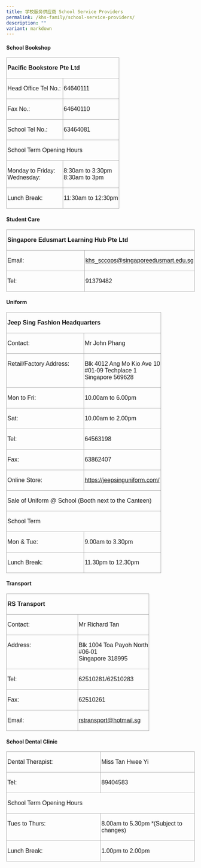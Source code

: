 ```yaml
---
title: 学校服务供应商 School Service Providers
permalink: /khs-family/school-service-providers/
description: ""
variant: markdown
---
```

####  School Bookshop

<table style="width:100.0%;border-collapse:collapse;border:none;mso-border-alt:solid #AAAAAA .75pt;
 mso-yfti-tbllook:1184;mso-padding-alt:0cm 0cm 0cm 0cm" width="100%" cellpadding="0" cellspacing="0" border="1" class="MsoNormalTable"><tbody><tr style="mso-yfti-irow:0;mso-yfti-firstrow:yes"><td style="width:100.0%;border:solid #AAAAAA 1.0pt;
  mso-border-alt:solid #AAAAAA .75pt;padding:1.5pt 1.5pt 1.5pt 1.5pt" valign="top" colspan="2" width="100%"><p class="MsoNormal"><span style="font-family:&quot;Arial&quot;,sans-serif;mso-ansi-language:
	EN-SG"><b>Pacific Bookstore Pte Ltd</b></span></p></td></tr><tr style="mso-yfti-irow:1"><td style="width:50.0%;border:solid #AAAAAA 1.0pt;
  border-top:none;mso-border-top-alt:solid #AAAAAA .75pt;mso-border-alt:solid #AAAAAA .75pt;
  padding:1.5pt 1.5pt 1.5pt 1.5pt" valign="top" width="50%"><p class="MsoNormal"><span style="font-family:&quot;Arial&quot;,sans-serif;mso-ansi-language:
  EN-SG">Head Office Tel No.:</span></p></td><td style="width:50.0%;border-top:none;border-left:
  none;border-bottom:solid #AAAAAA 1.0pt;border-right:solid #AAAAAA 1.0pt;
  mso-border-top-alt:solid #AAAAAA .75pt;mso-border-left-alt:solid #AAAAAA .75pt;
  mso-border-alt:solid #AAAAAA .75pt;padding:1.5pt 1.5pt 1.5pt 1.5pt" valign="top" width="50%"><p class="MsoNormal"><span style="font-family:&quot;Arial&quot;,sans-serif;mso-ansi-language:
  EN-SG">64640111</span></p></td></tr><tr style="mso-yfti-irow:2"><td style="width:50.0%;border:solid #AAAAAA 1.0pt;
  border-top:none;mso-border-top-alt:solid #AAAAAA .75pt;mso-border-alt:solid #AAAAAA .75pt;
  padding:1.5pt 1.5pt 1.5pt 1.5pt" valign="top" width="50%"><p class="MsoNormal"><span style="font-family:&quot;Arial&quot;,sans-serif;mso-ansi-language:
  EN-SG">Fax No.:</span></p></td><td style="width:50.0%;border-top:none;border-left:
  none;border-bottom:solid #AAAAAA 1.0pt;border-right:solid #AAAAAA 1.0pt;
  mso-border-top-alt:solid #AAAAAA .75pt;mso-border-left-alt:solid #AAAAAA .75pt;
  mso-border-alt:solid #AAAAAA .75pt;padding:1.5pt 1.5pt 1.5pt 1.5pt" valign="top" width="50%"><p class="MsoNormal"><span style="font-family:&quot;Arial&quot;,sans-serif;mso-ansi-language:
  EN-SG">64640110</span></p></td></tr><tr style="mso-yfti-irow:3"><td style="width:50.0%;border:solid #AAAAAA 1.0pt;
  border-top:none;mso-border-top-alt:solid #AAAAAA .75pt;mso-border-alt:solid #AAAAAA .75pt;
  padding:1.5pt 1.5pt 1.5pt 1.5pt" valign="top" width="50%"><p class="MsoNormal"><span style="font-family:&quot;Arial&quot;,sans-serif;mso-ansi-language:
  EN-SG">School Tel No.:</span></p></td><td style="width:50.0%;border-top:none;border-left:
  none;border-bottom:solid #AAAAAA 1.0pt;border-right:solid #AAAAAA 1.0pt;
  mso-border-top-alt:solid #AAAAAA .75pt;mso-border-left-alt:solid #AAAAAA .75pt;
  mso-border-alt:solid #AAAAAA .75pt;padding:1.5pt 1.5pt 1.5pt 1.5pt" valign="top" width="50%"><p class="MsoNormal"><span style="font-family:&quot;Arial&quot;,sans-serif;mso-ansi-language:
  EN-SG">63464081</span></p></td></tr><tr style="mso-yfti-irow:4"><td style="width:100.0%;border:solid #AAAAAA 1.0pt;
  border-top:none;mso-border-top-alt:solid #AAAAAA .75pt;mso-border-alt:solid #AAAAAA .75pt;
  padding:1.5pt 1.5pt 1.5pt 1.5pt" valign="top" colspan="2" width="100%"><p class="MsoNormal"><span style="font-family:&quot;Arial&quot;,sans-serif;mso-ansi-language:
  EN-SG">School Term Opening Hours</span></p></td></tr><tr style="mso-yfti-irow:5"><td style="width:50.0%;border:solid #AAAAAA 1.0pt;
  border-top:none;mso-border-top-alt:solid #AAAAAA .75pt;mso-border-alt:solid #AAAAAA .75pt;
  padding:1.5pt 1.5pt 1.5pt 1.5pt" valign="top" width="50%"><p class="MsoNormal"><span style="font-family:&quot;Arial&quot;,sans-serif;mso-ansi-language:
  EN-SG">Monday to Friday:<br>Wednesday:</span></p></td><td style="width:50.0%;border-top:none;border-left:
  none;border-bottom:solid #AAAAAA 1.0pt;border-right:solid #AAAAAA 1.0pt;
  mso-border-top-alt:solid #AAAAAA .75pt;mso-border-left-alt:solid #AAAAAA .75pt;
  mso-border-alt:solid #AAAAAA .75pt;padding:1.5pt 1.5pt 1.5pt 1.5pt" valign="top" width="50%"><p class="MsoNormal"><span style="font-family:&quot;Arial&quot;,sans-serif;mso-ansi-language:
  EN-SG">8:30am to 3:30pm<br>8:30am to 3pm</span></p></td></tr><tr style="mso-yfti-irow:6;mso-yfti-lastrow:yes"><td style="width:50.0%;border:solid #AAAAAA 1.0pt;
  border-top:none;mso-border-top-alt:solid #AAAAAA .75pt;mso-border-alt:solid #AAAAAA .75pt;
  padding:1.5pt 1.5pt 1.5pt 1.5pt" valign="top" width="50%"><p class="MsoNormal"><span style="font-family:&quot;Arial&quot;,sans-serif;mso-ansi-language:
  EN-SG">Lunch Break:</span></p></td><td style="width:50.0%;border-top:none;border-left:
  none;border-bottom:solid #AAAAAA 1.0pt;border-right:solid #AAAAAA 1.0pt;
  mso-border-top-alt:solid #AAAAAA .75pt;mso-border-left-alt:solid #AAAAAA .75pt;
  mso-border-alt:solid #AAAAAA .75pt;padding:1.5pt 1.5pt 1.5pt 1.5pt" valign="top" width="50%"><p class="MsoNormal"><span style="font-family:&quot;Arial&quot;,sans-serif;mso-ansi-language:
  EN-SG">11:30am to 12:30pm</span></p></td></tr></tbody></table>

#### Student Care

<table style="width:100.0%;border-collapse:collapse;border:none;mso-border-alt:solid #AAAAAA .75pt;
 mso-yfti-tbllook:1184;mso-padding-alt:0cm 0cm 0cm 0cm" width="100%" cellpadding="0" cellspacing="0" border="1" class="MsoNormalTable"><tbody><tr style="mso-yfti-irow:0;mso-yfti-firstrow:yes"><td style="width:100.0%;border:solid #AAAAAA 1.0pt;
  mso-border-alt:solid #AAAAAA .75pt;padding:1.5pt 1.5pt 1.5pt 1.5pt" valign="top" colspan="2" width="100%"><p class="MsoNormal"><span style="font-family:&quot;Arial&quot;,sans-serif;mso-ansi-language:
  EN-SG"><b>Singapore Edusmart Learning Hub Pte Ltd</b></span></p></td></tr><tr style="mso-yfti-irow:1"><td style="width:50.0%;border:solid #AAAAAA 1.0pt;
  border-top:none;mso-border-top-alt:solid #AAAAAA .75pt;mso-border-alt:solid #AAAAAA .75pt;
  padding:1.5pt 1.5pt 1.5pt 1.5pt" valign="top" width="50%"><p class="MsoNormal"><span style="font-family:&quot;Arial&quot;,sans-serif;mso-ansi-language:
  EN-SG">Email:</span></p></td><td style="width:50.0%;border-top:none;border-left:
  none;border-bottom:solid #AAAAAA 1.0pt;border-right:solid #AAAAAA 1.0pt;
  mso-border-top-alt:solid #AAAAAA .75pt;mso-border-left-alt:solid #AAAAAA .75pt;
  mso-border-alt:solid #AAAAAA .75pt;padding:1.5pt 1.5pt 1.5pt 1.5pt" valign="top" width="50%"><p class="MsoNormal"><span style="font-family:&quot;Arial&quot;,sans-serif;mso-ansi-language:
	EN-SG"><a href="mailto:khs_sccops@singaporeedusmart.edu.sg">khs_sccops@singaporeedusmart.edu.sg</a></span></p></td></tr><tr style="mso-yfti-irow:2;mso-yfti-lastrow:yes"><td style="width:50.0%;border:solid #AAAAAA 1.0pt;
  border-top:none;mso-border-top-alt:solid #AAAAAA .75pt;mso-border-alt:solid #AAAAAA .75pt;
  padding:1.5pt 1.5pt 1.5pt 1.5pt" valign="top" width="50%"><p class="MsoNormal"><span style="font-family:&quot;Arial&quot;,sans-serif;mso-ansi-language:
  EN-SG">Tel:</span></p></td><td style="width:50.0%;border-top:none;border-left:
  none;border-bottom:solid #AAAAAA 1.0pt;border-right:solid #AAAAAA 1.0pt;
  mso-border-top-alt:solid #AAAAAA .75pt;mso-border-left-alt:solid #AAAAAA .75pt;
  mso-border-alt:solid #AAAAAA .75pt;padding:1.5pt 1.5pt 1.5pt 1.5pt" valign="top" width="50%"><p class="MsoNormal"><span style="font-family:&quot;Arial&quot;,sans-serif;mso-ansi-language:
  EN-SG">91379482</span></p></td></tr></tbody></table>

#### Uniform

<table style="width:100.0%;border-collapse:collapse;border:none;mso-border-alt:solid #AAAAAA .75pt;
 mso-yfti-tbllook:1184;mso-padding-alt:0cm 0cm 0cm 0cm" width="100%" cellpadding="0" cellspacing="0" border="1" class="MsoNormalTable"><tbody><tr style="mso-yfti-irow:0;mso-yfti-firstrow:yes"><td style="width:100.0%;border:solid #AAAAAA 1.0pt;
  mso-border-alt:solid #AAAAAA .75pt;padding:1.5pt 1.5pt 1.5pt 1.5pt" valign="top" colspan="2" width="100%"><p class="MsoNormal"><span style="font-family:&quot;Arial&quot;,sans-serif;mso-ansi-language:
  EN-SG"><b>Jeep Sing Fashion Headquarters</b></span></p></td></tr><tr style="mso-yfti-irow:1"><td style="width:50.0%;border:solid #AAAAAA 1.0pt;
  border-top:none;mso-border-top-alt:solid #AAAAAA .75pt;mso-border-alt:solid #AAAAAA .75pt;
  padding:1.5pt 1.5pt 1.5pt 1.5pt" valign="top" width="50%"><p class="MsoNormal"><span style="font-family:&quot;Arial&quot;,sans-serif;mso-ansi-language:
  EN-SG">Contact:</span></p></td><td style="width:50.0%;border-top:none;border-left:
  none;border-bottom:solid #AAAAAA 1.0pt;border-right:solid #AAAAAA 1.0pt;
  mso-border-top-alt:solid #AAAAAA .75pt;mso-border-left-alt:solid #AAAAAA .75pt;
  mso-border-alt:solid #AAAAAA .75pt;padding:1.5pt 1.5pt 1.5pt 1.5pt" valign="top" width="50%"><p class="MsoNormal"><span style="font-family:&quot;Arial&quot;,sans-serif;mso-ansi-language:
  EN-SG">Mr John Phang</span></p></td></tr><tr style="mso-yfti-irow:2"><td style="width:50.0%;border:solid #AAAAAA 1.0pt;
  border-top:none;mso-border-top-alt:solid #AAAAAA .75pt;mso-border-alt:solid #AAAAAA .75pt;
  padding:1.5pt 1.5pt 1.5pt 1.5pt" valign="top" width="50%"><p class="MsoNormal"><span style="font-family:&quot;Arial&quot;,sans-serif;mso-ansi-language:
  EN-SG">Retail/Factory Address:</span></p></td><td style="width:50.0%;border-top:none;border-left:
  none;border-bottom:solid #AAAAAA 1.0pt;border-right:solid #AAAAAA 1.0pt;
  mso-border-top-alt:solid #AAAAAA .75pt;mso-border-left-alt:solid #AAAAAA .75pt;
  mso-border-alt:solid #AAAAAA .75pt;padding:1.5pt 1.5pt 1.5pt 1.5pt" valign="top" width="50%"><p class="MsoNormal"><span style="font-family:&quot;Arial&quot;,sans-serif;mso-ansi-language:
  EN-SG">Blk 4012 Ang Mo Kio Ave 10<br>#01-09 Techplace 1<br>Singapore 569628</span></p></td></tr><tr style="mso-yfti-irow:3"><td style="width:50.0%;border:solid #AAAAAA 1.0pt;
  border-top:none;mso-border-top-alt:solid #AAAAAA .75pt;mso-border-alt:solid #AAAAAA .75pt;
  padding:1.5pt 1.5pt 1.5pt 1.5pt" valign="top" width="50%"><p class="MsoNormal"><span style="font-family:&quot;Arial&quot;,sans-serif;mso-ansi-language:
  EN-SG">Mon to Fri:</span></p></td><td style="width:50.0%;border-top:none;border-left:
  none;border-bottom:solid #AAAAAA 1.0pt;border-right:solid #AAAAAA 1.0pt;
  mso-border-top-alt:solid #AAAAAA .75pt;mso-border-left-alt:solid #AAAAAA .75pt;
  mso-border-alt:solid #AAAAAA .75pt;padding:1.5pt 1.5pt 1.5pt 1.5pt" valign="top" width="50%"><p class="MsoNormal"><span style="font-family:&quot;Arial&quot;,sans-serif;mso-ansi-language:
  EN-SG">10.00am to 6.00pm</span></p></td></tr><tr style="mso-yfti-irow:4"><td style="width:50.0%;border:solid #AAAAAA 1.0pt;
  border-top:none;mso-border-top-alt:solid #AAAAAA .75pt;mso-border-alt:solid #AAAAAA .75pt;
  padding:1.5pt 1.5pt 1.5pt 1.5pt" valign="top" width="50%"><p class="MsoNormal"><span style="font-family:&quot;Arial&quot;,sans-serif;mso-ansi-language:
  EN-SG">Sat:</span></p></td><td style="width:50.0%;border-top:none;border-left:
  none;border-bottom:solid #AAAAAA 1.0pt;border-right:solid #AAAAAA 1.0pt;
  mso-border-top-alt:solid #AAAAAA .75pt;mso-border-left-alt:solid #AAAAAA .75pt;
  mso-border-alt:solid #AAAAAA .75pt;padding:1.5pt 1.5pt 1.5pt 1.5pt" valign="top" width="50%"><p class="MsoNormal"><span style="font-family:&quot;Arial&quot;,sans-serif;mso-ansi-language:
  EN-SG">10.00am to 2.00pm</span></p></td></tr><tr style="mso-yfti-irow:5"><td style="width:50.0%;border:solid #AAAAAA 1.0pt;
  border-top:none;mso-border-top-alt:solid #AAAAAA .75pt;mso-border-alt:solid #AAAAAA .75pt;
  padding:1.5pt 1.5pt 1.5pt 1.5pt" valign="top" width="50%"><p class="MsoNormal"><span style="font-family:&quot;Arial&quot;,sans-serif;mso-ansi-language:
  EN-SG">Tel:</span></p></td><td style="width:50.0%;border-top:none;border-left:
  none;border-bottom:solid #AAAAAA 1.0pt;border-right:solid #AAAAAA 1.0pt;
  mso-border-top-alt:solid #AAAAAA .75pt;mso-border-left-alt:solid #AAAAAA .75pt;
  mso-border-alt:solid #AAAAAA .75pt;padding:1.5pt 1.5pt 1.5pt 1.5pt" valign="top" width="50%"><p class="MsoNormal"><span style="font-family:&quot;Arial&quot;,sans-serif;mso-ansi-language:
  EN-SG">64563198</span></p></td></tr><tr style="mso-yfti-irow:6"><td style="width:50.0%;border:solid #AAAAAA 1.0pt;
  border-top:none;mso-border-top-alt:solid #AAAAAA .75pt;mso-border-alt:solid #AAAAAA .75pt;
  padding:1.5pt 1.5pt 1.5pt 1.5pt" valign="top" width="50%"><p class="MsoNormal"><span style="font-family:&quot;Arial&quot;,sans-serif;mso-ansi-language:
  EN-SG">Fax:</span></p></td><td style="width:50.0%;border-top:none;border-left:
  none;border-bottom:solid #AAAAAA 1.0pt;border-right:solid #AAAAAA 1.0pt;
  mso-border-top-alt:solid #AAAAAA .75pt;mso-border-left-alt:solid #AAAAAA .75pt;
  mso-border-alt:solid #AAAAAA .75pt;padding:1.5pt 1.5pt 1.5pt 1.5pt" valign="top" width="50%"><p class="MsoNormal"><span style="font-family:&quot;Arial&quot;,sans-serif;mso-ansi-language:
  EN-SG">63862407</span></p></td></tr><tr style="mso-yfti-irow:7"><td style="width:50.0%;border:solid #AAAAAA 1.0pt;
  border-top:none;mso-border-top-alt:solid #AAAAAA .75pt;mso-border-alt:solid #AAAAAA .75pt;
  padding:1.5pt 1.5pt 1.5pt 1.5pt" valign="top" width="50%"><p class="MsoNormal"><span style="font-family:&quot;Arial&quot;,sans-serif;mso-ansi-language:
  EN-SG">Online Store:</span></p></td><td style="width:50.0%;border-top:none;border-left:
  none;border-bottom:solid #AAAAAA 1.0pt;border-right:solid #AAAAAA 1.0pt;
  mso-border-top-alt:solid #AAAAAA .75pt;mso-border-left-alt:solid #AAAAAA .75pt;
  mso-border-alt:solid #AAAAAA .75pt;padding:1.5pt 1.5pt 1.5pt 1.5pt" valign="top" width="50%"><p class="MsoNormal"><span style="font-family:&quot;Arial&quot;,sans-serif;mso-ansi-language:
  EN-SG"><a target="_blank" href="https://jeepsinguniform.com/">https://jeepsinguniform.com/</a></span></p></td></tr><tr style="mso-yfti-irow:8"><td style="width:100.0%;border:solid #AAAAAA 1.0pt;
  border-top:none;mso-border-top-alt:solid #AAAAAA .75pt;mso-border-alt:solid #AAAAAA .75pt;
  padding:1.5pt 1.5pt 1.5pt 1.5pt" valign="top" colspan="2" width="100%"><p class="MsoNormal"><span style="font-family:&quot;Arial&quot;,sans-serif;mso-ansi-language:
  EN-SG">Sale of Uniform @ School (Booth next to the Canteen)</span></p></td></tr><tr style="mso-yfti-irow:9"><td style="width:100.0%;border:solid #AAAAAA 1.0pt;
  border-top:none;mso-border-top-alt:solid #AAAAAA .75pt;mso-border-alt:solid #AAAAAA .75pt;
  padding:1.5pt 1.5pt 1.5pt 1.5pt" valign="top" colspan="2" width="100%"><p class="MsoNormal"><span style="font-family:&quot;Arial&quot;,sans-serif;mso-ansi-language:
  EN-SG">School Term</span></p></td></tr><tr style="mso-yfti-irow:10"><td style="width:50.0%;border:solid #AAAAAA 1.0pt;
  border-top:none;mso-border-top-alt:solid #AAAAAA .75pt;mso-border-alt:solid #AAAAAA .75pt;
  padding:1.5pt 1.5pt 1.5pt 1.5pt" valign="top" width="50%"><p class="MsoNormal"><span style="font-family:&quot;Arial&quot;,sans-serif;mso-ansi-language:
  EN-SG">Mon &amp; Tue:</span></p></td><td style="width:50.0%;border-top:none;border-left:
  none;border-bottom:solid #AAAAAA 1.0pt;border-right:solid #AAAAAA 1.0pt;
  mso-border-top-alt:solid #AAAAAA .75pt;mso-border-left-alt:solid #AAAAAA .75pt;
  mso-border-alt:solid #AAAAAA .75pt;padding:1.5pt 1.5pt 1.5pt 1.5pt" valign="top" width="50%"><p class="MsoNormal"><span style="font-family:&quot;Arial&quot;,sans-serif;mso-ansi-language:
  EN-SG">9.00am to 3.30pm</span></p></td></tr><tr style="mso-yfti-irow:11;mso-yfti-lastrow:yes"><td style="width:50.0%;border:solid #AAAAAA 1.0pt;
  border-top:none;mso-border-top-alt:solid #AAAAAA .75pt;mso-border-alt:solid #AAAAAA .75pt;
  padding:1.5pt 1.5pt 1.5pt 1.5pt" valign="top" width="50%"><p class="MsoNormal"><span style="font-family:&quot;Arial&quot;,sans-serif;mso-ansi-language:
  EN-SG">Lunch Break:</span></p></td><td style="width:50.0%;border-top:none;border-left:
  none;border-bottom:solid #AAAAAA 1.0pt;border-right:solid #AAAAAA 1.0pt;
  mso-border-top-alt:solid #AAAAAA .75pt;mso-border-left-alt:solid #AAAAAA .75pt;
  mso-border-alt:solid #AAAAAA .75pt;padding:1.5pt 1.5pt 1.5pt 1.5pt" valign="top" width="50%"><p class="MsoNormal"><span style="font-family:&quot;Arial&quot;,sans-serif;mso-ansi-language:
  EN-SG">11.30pm to 12.30pm</span></p></td></tr></tbody></table>

#### Transport

<table style="width:100.0%;border-collapse:collapse;border:none;mso-border-alt:solid #AAAAAA .75pt;
 mso-yfti-tbllook:1184;mso-padding-alt:0cm 0cm 0cm 0cm" width="100%" cellpadding="0" cellspacing="0" border="1" class="MsoNormalTable"><tbody><tr style="mso-yfti-irow:0;mso-yfti-firstrow:yes"><td style="width:100.0%;border:solid #AAAAAA 1.0pt;
  mso-border-alt:solid #AAAAAA .75pt;padding:1.5pt 1.5pt 1.5pt 1.5pt" valign="top" colspan="2" width="100%"><p class="MsoNormal"><span style="font-family:&quot;Arial&quot;,sans-serif;mso-ansi-language:
  EN-SG"><b>RS Transport</b></span></p></td></tr><tr style="mso-yfti-irow:1"><td style="width:50.0%;border:solid #AAAAAA 1.0pt;
  border-top:none;mso-border-top-alt:solid #AAAAAA .75pt;mso-border-alt:solid #AAAAAA .75pt;
  padding:1.5pt 1.5pt 1.5pt 1.5pt" valign="top" width="50%"><p class="MsoNormal"><span style="font-family:&quot;Arial&quot;,sans-serif;mso-ansi-language:
  EN-SG">Contact:</span></p></td><td style="width:50.0%;border-top:none;border-left:
  none;border-bottom:solid #AAAAAA 1.0pt;border-right:solid #AAAAAA 1.0pt;
  mso-border-top-alt:solid #AAAAAA .75pt;mso-border-left-alt:solid #AAAAAA .75pt;
  mso-border-alt:solid #AAAAAA .75pt;padding:1.5pt 1.5pt 1.5pt 1.5pt" valign="top" width="50%"><p class="MsoNormal"><span style="font-family:&quot;Arial&quot;,sans-serif;mso-ansi-language:
  EN-SG">Mr Richard Tan</span></p></td></tr><tr style="mso-yfti-irow:2"><td style="width:50.0%;border:solid #AAAAAA 1.0pt;
  border-top:none;mso-border-top-alt:solid #AAAAAA .75pt;mso-border-alt:solid #AAAAAA .75pt;
  padding:1.5pt 1.5pt 1.5pt 1.5pt" valign="top" width="50%"><p class="MsoNormal"><span style="font-family:&quot;Arial&quot;,sans-serif;mso-ansi-language:
  EN-SG">Address:</span></p></td><td style="width:50.0%;border-top:none;border-left:
  none;border-bottom:solid #AAAAAA 1.0pt;border-right:solid #AAAAAA 1.0pt;
  mso-border-top-alt:solid #AAAAAA .75pt;mso-border-left-alt:solid #AAAAAA .75pt;
  mso-border-alt:solid #AAAAAA .75pt;padding:1.5pt 1.5pt 1.5pt 1.5pt" valign="top" width="50%"><p class="MsoNormal"><span style="font-family:&quot;Arial&quot;,sans-serif;mso-ansi-language:
  EN-SG">Blk 1004 Toa Payoh North<br>#06-01<br>Singapore 318995</span></p></td></tr><tr style="mso-yfti-irow:3"><td style="width:50.0%;border:solid #AAAAAA 1.0pt;
  border-top:none;mso-border-top-alt:solid #AAAAAA .75pt;mso-border-alt:solid #AAAAAA .75pt;
  padding:1.5pt 1.5pt 1.5pt 1.5pt" valign="top" width="50%"><p class="MsoNormal"><span style="font-family:&quot;Arial&quot;,sans-serif;mso-ansi-language:
  EN-SG">Tel:</span></p></td><td style="width:50.0%;border-top:none;border-left:
  none;border-bottom:solid #AAAAAA 1.0pt;border-right:solid #AAAAAA 1.0pt;
  mso-border-top-alt:solid #AAAAAA .75pt;mso-border-left-alt:solid #AAAAAA .75pt;
  mso-border-alt:solid #AAAAAA .75pt;padding:1.5pt 1.5pt 1.5pt 1.5pt" valign="top" width="50%"><p class="MsoNormal"><span style="font-family:&quot;Arial&quot;,sans-serif;mso-ansi-language:
  EN-SG">62510281/62510283</span></p></td></tr><tr style="mso-yfti-irow:4"><td style="width:50.0%;border:solid #AAAAAA 1.0pt;
  border-top:none;mso-border-top-alt:solid #AAAAAA .75pt;mso-border-alt:solid #AAAAAA .75pt;
  padding:1.5pt 1.5pt 1.5pt 1.5pt" valign="top" width="50%"><p class="MsoNormal"><span style="font-family:&quot;Arial&quot;,sans-serif;mso-ansi-language:
  EN-SG">Fax:</span></p></td><td style="width:50.0%;border-top:none;border-left:
  none;border-bottom:solid #AAAAAA 1.0pt;border-right:solid #AAAAAA 1.0pt;
  mso-border-top-alt:solid #AAAAAA .75pt;mso-border-left-alt:solid #AAAAAA .75pt;
  mso-border-alt:solid #AAAAAA .75pt;padding:1.5pt 1.5pt 1.5pt 1.5pt" valign="top" width="50%"><p class="MsoNormal"><span style="font-family:&quot;Arial&quot;,sans-serif;mso-ansi-language:
  EN-SG">62510261</span></p></td></tr><tr style="mso-yfti-irow:5;mso-yfti-lastrow:yes"><td style="width:50.0%;border:solid #AAAAAA 1.0pt;
  border-top:none;mso-border-top-alt:solid #AAAAAA .75pt;mso-border-alt:solid #AAAAAA .75pt;
  padding:1.5pt 1.5pt 1.5pt 1.5pt" valign="top" width="50%"><p class="MsoNormal"><span style="font-family:&quot;Arial&quot;,sans-serif;mso-ansi-language:
  EN-SG">Email:</span></p></td><td style="width:50.0%;border-top:none;border-left:
  none;border-bottom:solid #AAAAAA 1.0pt;border-right:solid #AAAAAA 1.0pt;
  mso-border-top-alt:solid #AAAAAA .75pt;mso-border-left-alt:solid #AAAAAA .75pt;
  mso-border-alt:solid #AAAAAA .75pt;padding:1.5pt 1.5pt 1.5pt 1.5pt" valign="top" width="50%"><p class="MsoNormal"><span style="font-family:&quot;Arial&quot;,sans-serif;mso-ansi-language:
  EN-SG"><a href="mailto:rstransport@hotmail.sg">rstransport@hotmail.sg</a></span></p></td></tr></tbody></table>

#### School Dental Clinic

<table style="width:100.0%;border-collapse:collapse;border:none;mso-border-alt:solid #AAAAAA .75pt;
 mso-yfti-tbllook:1184;mso-padding-alt:0cm 0cm 0cm 0cm" width="100%" cellpadding="0" cellspacing="0" border="1" class="MsoNormalTable"><tbody><tr style="mso-yfti-irow:0;mso-yfti-firstrow:yes"><td style="width:50.0%;border:solid #AAAAAA 1.0pt;
  mso-border-alt:solid #AAAAAA .75pt;padding:1.5pt 1.5pt 1.5pt 1.5pt" valign="top" width="50%"><p class="MsoNormal"><span style="font-family:&quot;Arial&quot;,sans-serif;mso-ansi-language:
  EN-SG">Dental Therapist:</span></p></td><td style="width:50.0%;border:solid #AAAAAA 1.0pt;
  border-left:none;mso-border-left-alt:solid #AAAAAA .75pt;mso-border-alt:solid #AAAAAA .75pt;
  padding:1.5pt 1.5pt 1.5pt 1.5pt" valign="top" width="50%"><p class="MsoNormal"><span style="font-family:&quot;Arial&quot;,sans-serif;mso-ansi-language:
  EN-SG">Miss Tan Hwee Yi</span></p></td></tr><tr style="mso-yfti-irow:1"><td style="width:50.0%;border:solid #AAAAAA 1.0pt;
  border-top:none;mso-border-top-alt:solid #AAAAAA .75pt;mso-border-alt:solid #AAAAAA .75pt;
  padding:1.5pt 1.5pt 1.5pt 1.5pt" valign="top" width="50%"><p class="MsoNormal"><span style="font-family:&quot;Arial&quot;,sans-serif;mso-ansi-language:
  EN-SG">Tel:</span></p></td><td style="width:50.0%;border-top:none;border-left:
  none;border-bottom:solid #AAAAAA 1.0pt;border-right:solid #AAAAAA 1.0pt;
  mso-border-top-alt:solid #AAAAAA .75pt;mso-border-left-alt:solid #AAAAAA .75pt;
  mso-border-alt:solid #AAAAAA .75pt;padding:1.5pt 1.5pt 1.5pt 1.5pt" valign="top" width="50%"><p class="MsoNormal"><span style="font-family:&quot;Arial&quot;,sans-serif;mso-ansi-language:
  EN-SG">89404583</span></p></td></tr><tr style="mso-yfti-irow:2"><td style="width:100.0%;border:solid #AAAAAA 1.0pt;
  border-top:none;mso-border-top-alt:solid #AAAAAA .75pt;mso-border-alt:solid #AAAAAA .75pt;
  padding:1.5pt 1.5pt 1.5pt 1.5pt" valign="top" colspan="2" width="100%"><p class="MsoNormal"><span style="font-family:&quot;Arial&quot;,sans-serif;mso-ansi-language:
  EN-SG">School Term Opening Hours</span></p></td></tr><tr style="mso-yfti-irow:3"><td style="width:50.0%;border:solid #AAAAAA 1.0pt;
  border-top:none;mso-border-top-alt:solid #AAAAAA .75pt;mso-border-alt:solid #AAAAAA .75pt;
  padding:1.5pt 1.5pt 1.5pt 1.5pt" valign="top" width="50%"><p class="MsoNormal"><span style="font-family:&quot;Arial&quot;,sans-serif;mso-ansi-language:
  EN-SG">Tues to Thurs:</span></p></td><td style="width:50.0%;border-top:none;border-left:
  none;border-bottom:solid #AAAAAA 1.0pt;border-right:solid #AAAAAA 1.0pt;
  mso-border-top-alt:solid #AAAAAA .75pt;mso-border-left-alt:solid #AAAAAA .75pt;
  mso-border-alt:solid #AAAAAA .75pt;padding:1.5pt 1.5pt 1.5pt 1.5pt" valign="top" width="50%"><p class="MsoNormal"><span style="font-family:&quot;Arial&quot;,sans-serif;mso-ansi-language:
  EN-SG">8.00am to 5.30pm *(Subject to changes)</span></p></td></tr><tr style="mso-yfti-irow:4;mso-yfti-lastrow:yes"><td style="width:50.0%;border:solid #AAAAAA 1.0pt;
  border-top:none;mso-border-top-alt:solid #AAAAAA .75pt;mso-border-alt:solid #AAAAAA .75pt;
  padding:1.5pt 1.5pt 1.5pt 1.5pt" valign="top" width="50%"><p class="MsoNormal"><span style="font-family:&quot;Arial&quot;,sans-serif;mso-ansi-language:
  EN-SG">Lunch Break:</span></p></td><td style="width:50.0%;border-top:none;border-left:
  none;border-bottom:solid #AAAAAA 1.0pt;border-right:solid #AAAAAA 1.0pt;
  mso-border-top-alt:solid #AAAAAA .75pt;mso-border-left-alt:solid #AAAAAA .75pt;
  mso-border-alt:solid #AAAAAA .75pt;padding:1.5pt 1.5pt 1.5pt 1.5pt" valign="top" width="50%"><p class="MsoNormal"><span style="font-family:&quot;Arial&quot;,sans-serif;mso-ansi-language:
  EN-SG">1.00pm to 2.00pm</span></p></td></tr></tbody></table>